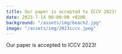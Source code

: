```yaml
---
title: Our paper is accepted to ICCV 2023!
date: 2023-7-14 00:00:00 +0200
background: "/assets/img/beach2.jpg"
image: "/assets/img/2023iccv.jpeg"
---
```


Our paper is accepted to ICCV 2023!
